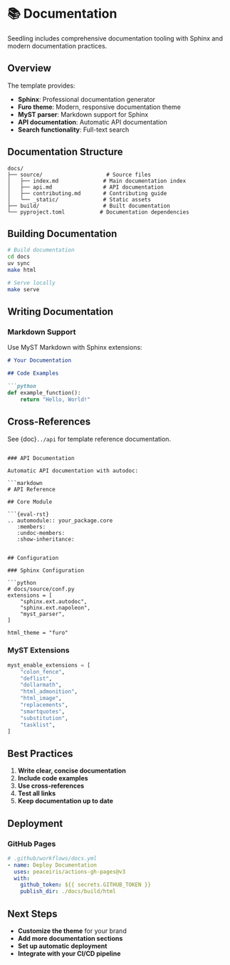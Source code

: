 # 📚 Documentation

Seedling includes comprehensive documentation tooling with Sphinx and modern documentation practices.

## Overview

The template provides:
- **Sphinx**: Professional documentation generator
- **Furo theme**: Modern, responsive documentation theme
- **MyST parser**: Markdown support for Sphinx
- **API documentation**: Automatic API documentation
- **Search functionality**: Full-text search

## Documentation Structure

```
docs/
├── source/                    # Source files
│   ├── index.md              # Main documentation index
│   ├── api.md                # API documentation
│   ├── contributing.md       # Contributing guide
│   └── _static/              # Static assets
├── build/                    # Built documentation
└── pyproject.toml           # Documentation dependencies
```

## Building Documentation

```bash
# Build documentation
cd docs
uv sync
make html

# Serve locally
make serve
```

## Writing Documentation

### Markdown Support

Use MyST Markdown with Sphinx extensions:

```markdown
# Your Documentation

## Code Examples

```python
def example_function():
    return "Hello, World!"
```

## Cross-References

See {doc}`../api` for template reference documentation.
```

### API Documentation

Automatic API documentation with autodoc:

```markdown
# API Reference

## Core Module

```{eval-rst}
.. automodule:: your_package.core
   :members:
   :undoc-members:
   :show-inheritance:
```
```

## Configuration

### Sphinx Configuration

```python
# docs/source/conf.py
extensions = [
    "sphinx.ext.autodoc",
    "sphinx.ext.napoleon",
    "myst_parser",
]

html_theme = "furo"
```

### MyST Extensions

```python
myst_enable_extensions = [
    "colon_fence",
    "deflist",
    "dollarmath",
    "html_admonition",
    "html_image",
    "replacements",
    "smartquotes",
    "substitution",
    "tasklist",
]
```

## Best Practices

1. **Write clear, concise documentation**
2. **Include code examples**
3. **Use cross-references**
4. **Test all links**
5. **Keep documentation up to date**

## Deployment

### GitHub Pages

```yaml
# .github/workflows/docs.yml
- name: Deploy Documentation
  uses: peaceiris/actions-gh-pages@v3
  with:
    github_token: ${{ secrets.GITHUB_TOKEN }}
    publish_dir: ./docs/build/html
```

## Next Steps

- **Customize the theme** for your brand
- **Add more documentation sections**
- **Set up automatic deployment**
- **Integrate with your CI/CD pipeline** 